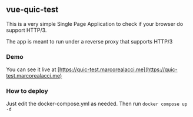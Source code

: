 ## vue-quic-test

This is a very simple Single Page Application to check if your browser do support HTTP/3.

The app is meant to run under a reverse proxy that supports HTTP/3

### Demo

You can see it live at [https://quic-test.marcorealacci.me](https://quic-test.marcorealacci.me)

### How to deploy

Just edit the docker-compose.yml as needed.
Then run `docker compose up -d`